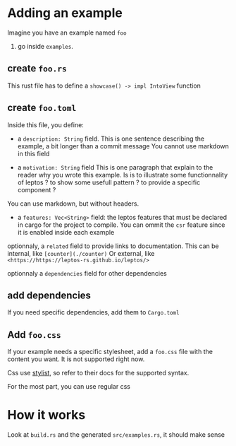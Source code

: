 # Adding an example
Imagine you have an example named `foo`

1) go inside `examples`.

## create `foo.rs`
This rust file has to define a `showcase() -> impl IntoView` function

## create `foo.toml`
Inside this file, you define:
- a `description: String` field.
This is one sentence describing the example, a bit longer than a commit message
You cannot use markdown in this field

- a `motivation: String` field
This is one paragraph that explain to the reader why you wrote this example.
Is is to illustrate some functionnality of leptos ?
to show some usefull pattern ?
to provide a specific component ?

You can use markdown, but without headers.

- a `features: Vec<String>` field: the leptos features that must be declared in cargo for the project to compile.
You can ommit the `csr` feature since it is enabled inside each example

optionnaly, a `related` field to provide links to documentation.
This can be internal, like `[counter](./counter)`
Or external, like `<https://https://leptos-rs.github.io/leptos/>`

optionnaly a `dependencies` field for other dependencies


## add dependencies
If you need specific dependencies, add them to `Cargo.toml`

## Add `foo.css`
If your example needs a specific stylesheet, add a `foo.css` file with the content you want.
It is not supported right now.


Css use [stylist](https://docs.rs/stylist/latest/stylist/), so refer to their docs for the supported syntax.

For the most part, you can use regular css


# How it works
Look at `build.rs` and the generated `src/examples.rs`, it should make sense
